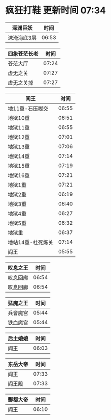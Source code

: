 # 疯狂打鞋 更新时间 07:34

| 深渊巨妖   | 时间    |
|--------|-------|
| 沫淹海底3层 | 06:53 |

| 四象苍茫长老   | 时间    |
|--------|-------|
| 苍茫大厅 | 07:24 |
| 虚无之关 | 07:27 |
| 虚无之关掉 | 07:27 |

| 间王   | 时间    |
|--------|-------|
| 地11重-石压糊交 | 06:55 |
| 地狱10重 | 06:51 |
| 地狱11重 | 06:55 |
| 地狱12重 | 07:01 |
| 地狱13重 | 07:06 |
| 地狱14重 | 07:14 |
| 地狱15重 | 07:19 |
| 地狱16重 | 07:21 |
| 地狱1重 | 07:21 |
| 地狱2重 | 06:19 |
| 地狱3重 | 06:40 |
| 地狱4重 | 06:27 |
| 地狱5重 | 06:32 |
| 地狱重 | 06:37 |
| 地站14重-杜死炼关 | 07:14 |
| 阎王 | 05:55 |

| 叹息之王   | 时间    |
|--------|-------|
| 叹息回廓 | 06:54 |
| 叹息回廊 | 06:54 |

| 猛魔之王   | 时间    |
|--------|-------|
| 兵曾魔宫 | 05:44 |
| 铁血魔宫 | 05:44 |

| 后土娘娘   | 时间    |
|--------|-------|
| 阎王 | 06:03 |

| 东岳大帝   | 时间    |
|--------|-------|
| 阎王 | 07:33 |
| 阎王殿 | 07:33 |

| 酆都大帝   | 时间    |
|--------|-------|
| 阎王 | 06:10 |